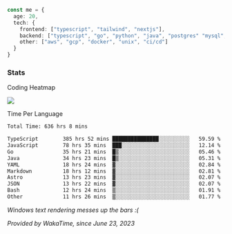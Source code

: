 ```ts
const me = {
  age: 20,
  tech: {
    frontend: ["typescript", "tailwind", "nextjs"],
    backend: ["typescript", "go", "python", "java", "postgres" "mysql", "redis"],
    other: ["aws", "gcp", "docker", "unix", "ci/cd"]
  }
}
```
### Stats

Coding Heatmap
 
<img src="https://wakatime.com/share/@dickey/75a000eb-7254-4d1a-890a-ae386a589cf1.svg"></img>
 
Time Per Language

<!--START_SECTION:waka-->

```txt
Total Time: 636 hrs 8 mins

TypeScript        385 hrs 52 mins ███████████████░░░░░░░░░░   59.59 %
JavaScript        78 hrs 35 mins  ███░░░░░░░░░░░░░░░░░░░░░░   12.14 %
Go                35 hrs 21 mins  █▒░░░░░░░░░░░░░░░░░░░░░░░   05.46 %
Java              34 hrs 23 mins  █▒░░░░░░░░░░░░░░░░░░░░░░░   05.31 %
YAML              18 hrs 24 mins  ▓░░░░░░░░░░░░░░░░░░░░░░░░   02.84 %
Markdown          18 hrs 12 mins  ▓░░░░░░░░░░░░░░░░░░░░░░░░   02.81 %
Astro             13 hrs 23 mins  ▓░░░░░░░░░░░░░░░░░░░░░░░░   02.07 %
JSON              13 hrs 22 mins  ▓░░░░░░░░░░░░░░░░░░░░░░░░   02.07 %
Bash              12 hrs 24 mins  ▒░░░░░░░░░░░░░░░░░░░░░░░░   01.91 %
Other             11 hrs 26 mins  ▒░░░░░░░░░░░░░░░░░░░░░░░░   01.77 %
```

<!--END_SECTION:waka-->

*Windows text rendering messes up the bars :(*

*Provided by WakaTime, since June 23, 2023*

